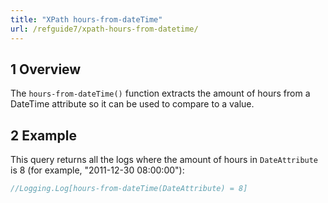 ```yaml
---
title: "XPath hours-from-dateTime"
url: /refguide7/xpath-hours-from-datetime/
---
```


## 1 Overview

The `hours-from-dateTime()` function extracts the amount of hours from a DateTime attribute so it can be used to compare to a value.

## 2 Example

This query returns all the logs where the amount of hours in `DateAttribute` is 8 (for example, "2011-12-30 08:00:00"):

```java
//Logging.Log[hours-from-dateTime(DateAttribute) = 8]
```
